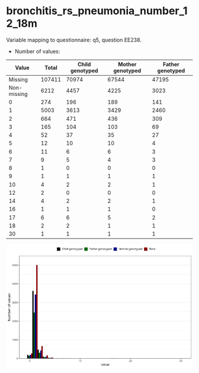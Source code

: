 # bronchitis_rs_pneumonia_number_12_18m
Variable mapping to questionnaire: q5, question EE238.
- Number of values:

| Value | Total | Child genotyped | Mother genotyped | Father genotyped |
| ----- | ----- | --------------- | ---------------- | ---------------- |
| Missing | 107411 | 70974 | 67544 | 47195 |
| Non-missing | 6212 | 4457 | 4225 | 3023 |
| 0 | 274 | 196 | 189 | 141 |
| 1 | 5003 | 3613 | 3429 | 2460 |
| 2 | 664 | 471 | 436 | 309 |
| 3 | 165 | 104 | 103 | 69 |
| 4 | 52 | 37 | 35 | 27 |
| 5 | 12 | 10 | 10 | 4 |
| 6 | 11 | 6 | 6 | 3 |
| 7 | 9 | 5 | 4 | 3 |
| 8 | 1 | 0 | 0 | 0 |
| 9 | 1 | 1 | 1 | 1 |
| 10 | 4 | 2 | 2 | 1 |
| 12 | 2 | 0 | 0 | 0 |
| 14 | 4 | 2 | 2 | 1 |
| 16 | 1 | 1 | 1 | 0 |
| 17 | 6 | 6 | 5 | 2 |
| 18 | 2 | 2 | 1 | 1 |
| 30 | 1 | 1 | 1 | 1 |



![](bronchitis_rs_pneumonia_number_12_18m_n.png)



